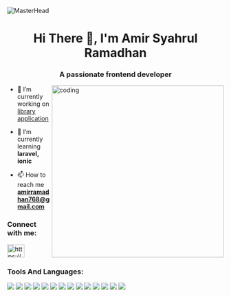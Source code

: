![MasterHead](https://user-images.githubusercontent.com/10498744/210012254-234538ff-d198-48aa-8964-37e6fd45d227.gif)

<h1 align="center">Hi There 👋, I'm Amir Syahrul Ramadhan</h1>
<h3 align="center">A passionate frontend developer</h3>
<img align="right" alt="coding" width="400" src="https://camo.githubusercontent.com/7de37139d0b4c1ce40865e799b446c0e963a3dd8fb68d239707237c40604fa3d/68747470733a2f2f63646e2e6472696262626c652e636f6d2f75736572732f3733303730332f73637265656e73686f74732f363538313234332f6176656e746f2e676966">

- 🔭 I’m currently working on [library application](https://github.com/amirsr43/app-library.git)

- 🌱 I’m currently learning **laravel, ionic**

- 📫 How to reach me **amirramadhan768@gmail.com**

<h3 align="left">Connect with me:</h3>
<p align="left">
<a href="https://www.instagram.com/amirsyahrulramadhan?igsh=MXQwZzdvc3F3MDBsNg==" target="blank"><img align="center" src="https://raw.githubusercontent.com/rahuldkjain/github-profile-readme-generator/master/src/images/icons/Social/instagram.svg" alt="https://www.instagram.com/amirsyahrulramadhan/" height="30" width="40" /></a>
</p>

### Tools And Languages:
<p>
    <img src="https://img.shields.io/badge/Visual_Studio_Code-0078D4?style=for-the-badge&logo=visual%20studio%20code&logoColor=white" />
    <img src="https://img.shields.io/badge/JavaScript-F7DF1E?style=for-the-badge&logo=javascript&logoColor=black" />
    <img src="https://img.shields.io/badge/Node.js-43853D?style=for-the-badge&logo=node.js&logoColor=white" />
    <img src="https://img.shields.io/badge/GitHub-100000?style=for-the-badge&logo=github&logoColor=white"/>
    <img src="https://img.shields.io/badge/LARAVEL-white?style=for-the-badge&logo=laravel&logoColor=white&color=%23FF2D20"/>
    <img src="https://img.shields.io/badge/LARAGON-white?style=for-the-badge&logo=laragon&logoColor=white&color=%230E83CD"/>
    <img src="https://img.shields.io/badge/IONIC-white?style=for-the-badge&logo=ionic&logoColor=white&color=%233880FF"/>
    <img src="https://img.shields.io/badge/HTML-white?style=for-the-badge&logo=HTML5&logoColor=white&color=%23E34F26"/>
    <img src="https://img.shields.io/badge/CSS-white?style=for-the-badge&logo=css3&logoColor=white&color=%231572B6"/>
    <img src="https://img.shields.io/badge/php-white?style=for-the-badge&logo=php&logoColor=white&color=%23777BB4"/>
    <img src="https://img.shields.io/badge/FIGMA-white?style=for-the-badge&logo=figma&logoColor=white&color=black"/>
    <img src="https://img.shields.io/badge/MYSQL-white?style=for-the-badge&logo=mysql&logoColor=white&color=%234479A1"/>
    <img src="https://img.shields.io/badge/MYSQL-white?style=for-the-badge&logo=mysql&logoColor=white&color=%234479A1"/>
    <img src="hhttps://img.shields.io/badge/PHP%20MY%20ADMIN-white?style=for-the-badge&logo=phpmyadmin&logoColor=white&color=%236C78AF"/>
</p>
